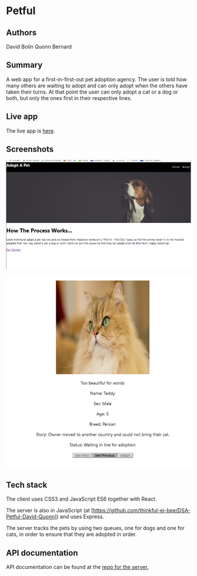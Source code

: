 # Petful

## Authors

David Bolin
Quonn Bernard

## Summary
A web app for a first-in-first-out pet adoption agency. The user is told how many others are waiting to adopt and can only adopt when the others have taken their turns. At that point the user can only adopt a cat or a dog or both, but only the ones first in their respective lines.


## Live app

The live app is [here](https://petful.davidbolin1016.now.sh/).

## Screenshots
![Landing Page](/screenshots/ScreenClip.png)

![Adoption Page](/screenshots/ScreenClip2.png)

## Tech stack

The client uses CSS3 and JavaScript ES6 together with React.

The server is also in JavaScript (at [https://github.com/thinkful-ei-bee/DSA-Petful-David-Quonn]) and uses Express.

The server tracks the pets by using two queues, one for dogs and one for cats, in order to ensure that they are adopted in order.

## API documentation

API documentation can be found at the [repo for the server.](https://github.com/thinkful-ei-bee/DSA-Petful-David-Quonn) 